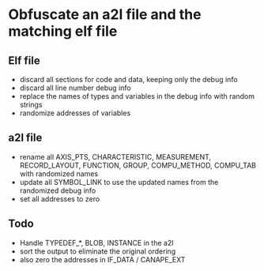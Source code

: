 # Obfuscate an a2l file and the matching elf file

## Elf file

- discard all sections for code and data, keeping only the debug info
- discard all line number debug info
- replace the names of types and variables in the debug info with random strings
- randomize addresses of variables

## a2l file

- rename all AXIS_PTS, CHARACTERISTIC, MEASUREMENT, RECORD_LAYOUT, FUNCTION, GROUP, COMPU_METHOD, COMPU_TAB with randomized names
- update all SYMBOL_LINK to use the updated names from the randomized debug info
- set all addresses to zero

## Todo

- Handle TYPEDEF_*, BLOB, INSTANCE in the a2l
- sort the output to eliminate the original ordering
- also zero the addresses in IF_DATA / CANAPE_EXT
